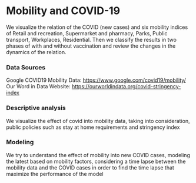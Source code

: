 #  Mobility and COVID-19

We visualize the relation of the COVID (new cases) and six mobility indices of Retail and recreation, Supermarket and pharmacy, Parks, Public transport, Workplaces, Residential. Then we classify the results in two phases of with and without vaccination and review the changes in the dynamics of the relation. 

### Data Sources
Google COVID19 Mobility Data: https://www.google.com/covid19/mobility/ 
<br>Our Word in Data Website: https://ourworldindata.org/covid-stringency-index 

### Descriptive analysis
We visualize the effect of covid into mobility data, taking into consideration, public policies such as stay at home requirements and stringency index

### Modeling
We try to understand the effect of mobility into new COVID cases, modeling the latest based on mobility factors, considering a time lapse between the mobility data and the COVID cases in order to find the time lapse that maximize the performance of the model

